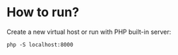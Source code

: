 # How to run?

Create a new virtual host or run with PHP built-in server:

```
php -S localhost:8000
```
